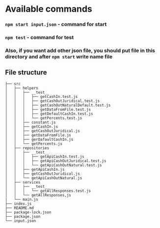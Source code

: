 # Available commands

### `npm start input.json` - command for start

### `npm test` - command for test

### Also, if you want add other json file, you should put file in this directory and after `npm start` write name file

## File structure 

```
├── src
│   ├── helpers
│   │   ├── __test__
│   │   │   ├── getCashIn.test.js
│   │   │   ├── getCashOutJuridical.test.js
│   │   │   ├── getCashOutNaturalDefault.test.js
│   │   │   ├── getDataFromFile.test.js
│   │   │   ├── getDefaultCashIn.test.js
│   │   │   └── getPercents.test.js
│   │   ├── constant.js
│   │   ├── getCashIn.js
│   │   ├── getCashOutJuridical.js
│   │   ├── getDataFromFile.js
│   │   ├── gerDafaultCashIn.js
│   │   └── getPercents.js
│   ├── repositories
│   │   ├── __test__
│   │   │   ├── getApiCashIn.test.js
│   │   │   ├── getApiCashOutJuridical.test.js
│   │   │   └── getApiCashOutNatural.test.js
│   │   ├── getApiCashIn.js
│   │   ├── getCashOutJuridical.js
│   │   └── getApiCashOutNatural.js
│   ├── services
│   │   ├── __test__
│   │   │   └── getAllResponses.test.js
│   │   └── getAllResponses,js
|   └── main.js
├── index.js
├── README.md
├── package-lock.json
├── package.json
└── input.json
```